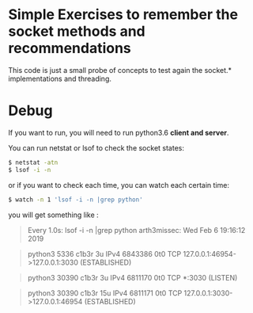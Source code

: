 # Simple Exercises to remember the socket methods and recommendations

This code is just a small probe of concepts to test again the socket.* implementations and threading.


# Debug 
If you want to run, you will need to run python3.6 **client and server**. 

You can run netstat or lsof to check the socket states: 
```sh
$ netstat -atn
$ lsof -i -n 
```
or if you want to check each time, you can watch each certain time: 

```sh
$ watch -n 1 'lsof -i -n |grep python'
```

you will get something like :  

>Every 1.0s: lsof -i -n |grep python                                                                                                  arth3missec: Wed Feb  6 19:16:12 2019

>python3  5336 c1b3r    3u  IPv4 6843386      0t0  TCP 127.0.0.1:46954->127.0.0.1:3030 (ESTABLISHED)

>python3 30390 c1b3r    3u  IPv4 6811170      0t0  TCP *:3030 (LISTEN)

>python3 30390 c1b3r   15u  IPv4 6811171      0t0  TCP 127.0.0.1:3030->127.0.0.1:46954 (ESTABLISHED)

